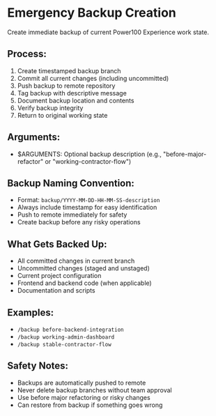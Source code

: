 # Emergency Backup Creation

Create immediate backup of current Power100 Experience work state.

## Process:
1. Create timestamped backup branch
2. Commit all current changes (including uncommitted)
3. Push backup to remote repository
4. Tag backup with descriptive message
5. Document backup location and contents
6. Verify backup integrity
7. Return to original working state

## Arguments:
- $ARGUMENTS: Optional backup description (e.g., "before-major-refactor" or "working-contractor-flow")

## Backup Naming Convention:
- Format: `backup/YYYY-MM-DD-HH-MM-SS-description`
- Always include timestamp for easy identification
- Push to remote immediately for safety
- Create backup before any risky operations

## What Gets Backed Up:
- All committed changes in current branch
- Uncommitted changes (staged and unstaged)
- Current project configuration
- Frontend and backend code (when applicable)
- Documentation and scripts

## Examples:
- `/backup before-backend-integration`
- `/backup working-admin-dashboard`
- `/backup stable-contractor-flow`

## Safety Notes:
- Backups are automatically pushed to remote
- Never delete backup branches without team approval
- Use before major refactoring or risky changes
- Can restore from backup if something goes wrong